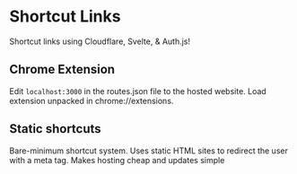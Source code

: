 # Shortcut Links

Shortcut links using Cloudflare, Svelte, & Auth.js!

## Chrome Extension

Edit `localhost:3000` in the routes.json file to the hosted website. Load extension unpacked in chrome://extensions.

## Static shortcuts

Bare-minimum shortcut system. Uses static HTML sites to redirect the user with a meta tag. Makes hosting cheap and updates simple